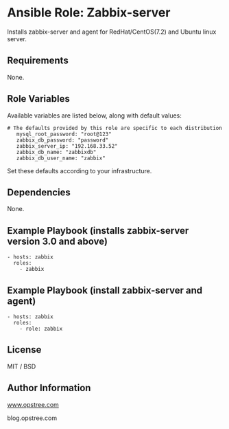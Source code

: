 # Ansible Role: Zabbix-server

Installs zabbix-server and agent for RedHat/CentOS(7.2) and Ubuntu linux server.

## Requirements

None.

## Role Variables

Available variables are listed below, along with default values:

    # The defaults provided by this role are specific to each distribution
       mysql_root_password: "root@123"
       zabbix_db_password: "password"
       zabbix_server_ip: "192.168.33.52"
       zabbix_db_name: "zabbixdb"
       zabbix_db_user_name: "zabbix"

Set these defaults according to your infrastructure.


## Dependencies

None.

## Example Playbook (installs zabbix-server version 3.0 and above)

    - hosts: zabbix
      roles:
        - zabbix

## Example Playbook (install zabbix-server and agent)


    - hosts: zabbix
      roles:
        - role: zabbix

## License

MIT / BSD

## Author Information

www.opstree.com

blog.opstree.com
